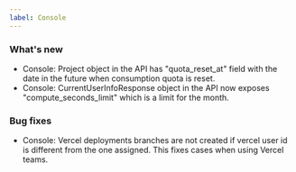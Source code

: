 ```yaml
---
label: Console
---
```


### What's new

- Console: Project object in the API has "quota_reset_at" field with the date in the future when consumption quota is reset.
- Console: CurrentUserInfoResponse object in the API now exposes "compute_seconds_limit" which is a limit for the month. 

### Bug fixes

- Console: Vercel deployments branches are not created if vercel user id is different from the one assigned. This fixes cases when using Vercel teams. 
